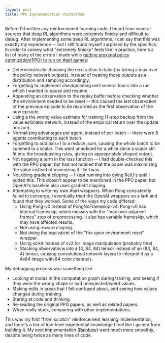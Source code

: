 ```yaml
---
layout: post
title: PPO Implementation Postmortem
---
```


Before I'd written any reinforcement learning code, I heard from several sources that deep RL algorithms were extremely finicky and difficult to debug.  After implementing some deep RL algorithms, I can say that this was exactly my experience -- but I still found myself surprised by the specifics.  In order to convey what "extremely finicky" feels like in practice, here's a list of many of the errors I made while [getting proximal policy optimization(PPO) to run on Atari games](https://github.com/coreystaten/deeprl-ppo):
* Deterministically choosing the next action to take (by taking a max over the policy network outputs), instead of treating those outputs as a distribution and sampling accordingly.
* Forgetting to implement checkpointing until several hours into a run which I wanted to pause and resume.
* Appending an observation to the replay buffer before checking whether the environment needed to be reset -- this caused the last observation of the previous episode to be recorded as the first observation of the new episode.
* Using a the wrong value estimate for training (1-step backup from the value estimator network, instead of the empirical return over the update horizon).
* Normalizing advantages per agent, instead of per batch -- there were 8 agents contributing to each batch.
* Forgetting to add axis=1 to a reduce_sum, causing the whole batch to be summed to a scalar.  This went unnoticed for a while since a scalar still fit into the broadcasting rules, giving an appropriately shaped output.
* Not negating a term in the loss function -- I had double-checked this with the PPO paper, but had not noticed that the paper was maximizing the value instead of minimizing it like I was.
* Not doing gradient clipping -- I kept running into dying RelU's until I added this.  This doesn't appear to be mentioned in the PPO paper, but OpenAI's baseline also uses gradient clipping.
* Attempting to write my own Atari wrappers.  When Pong consistently failed to converge, I eventually tried the OpenAI wrappers on a lark and found that they worked.  Some of the ways my code differed:
    * Using Pong-v0 instead of PongNoFrameskip-v4.  Pong-v0 has internal frameskip, which messes with the "max over adjacent frames" step of preprocessing.  It also has variable frameskip, which may have affected results.
    * Not using reward clipping.
    * Not doing the equivalent of the "fire upon environment reset" wrapper.
    * Using scikit instead of cv2 for image manipulation (probably fine).
    * Stacking observations into a (4, 84, 84) tensor instead of an (84, 84, 4) tensor, causing convolutional network layers to interpret it as a 4x84 image with 84 color channels.

My debugging process was something like:
* Looking at nodes in the computation graph during training, and seeing if they were the wrong shape or had unexpected/weird values.
* Making edits in areas that I felt confused about, and seeing how values changed during training.
* Staring at code and thinking.
* Re-reading the original PPO papers, as well as related papers.
* When really stuck, comparing with other implementations.

This was my first "from scratch" reinforcement learning implementation, and there's a ton of low-level experiential knowledge I feel like I gained from building it.  My next implementation ([Rainbow](https://github.com/coreystaten/deeprl-ppo)) went much more smoothly, despite being twice as many lines of code.


